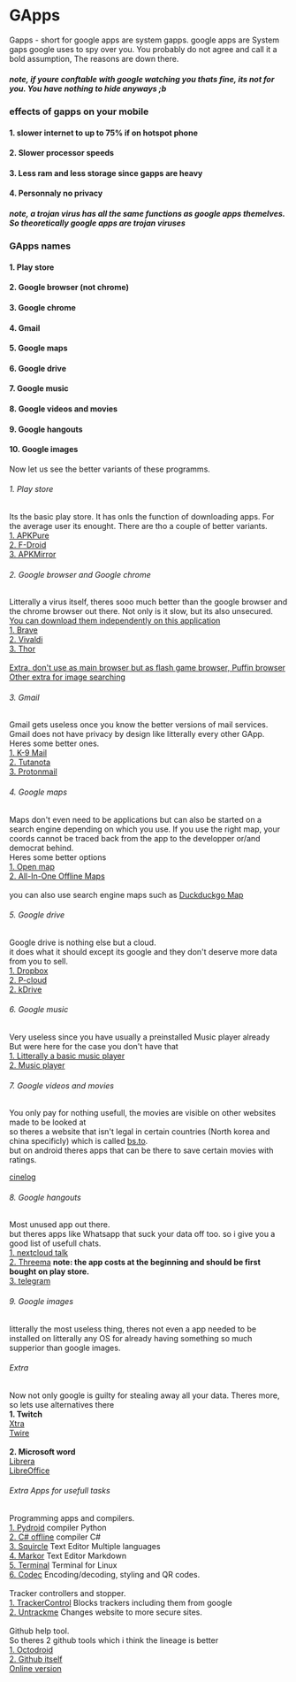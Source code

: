 # GApps
Gapps - short for  google apps  are system gapps. google apps are System gaps google uses to spy over you.
You probably do not agree and call it a bold assumption, The reasons are down there.

##### note, if youre conftable with google watching you thats fine, its not for you. You have nothing to hide anyways ;b

### effects of gapps on your mobile

#### 1. slower internet to up to 75% if on hotspot phone
#### 2. Slower processor speeds
#### 3. Less ram and less storage since gapps are heavy
#### 4. Personnaly no privacy

##### note, a trojan virus has all the same functions as google apps themelves. So theoretically google apps are trojan viruses

### GApps names

#### 1. Play store
#### 2. Google browser (not chrome)
#### 3. Google chrome
#### 4. Gmail
#### 5. Google maps
#### 6. Google drive
#### 7. Google music
#### 8. Google videos and movies
#### 9. Google hangouts
#### 10. Google images

Now let us see the better variants of these programms.

###### 1. Play store
Its the basic play store. It has onls the function of downloading apps. For the average user its enought.
There are tho a couple of better variants.\
[1. APKPure](https://apkpure.com/de/apkpure/com.apkpure.aegon/download?from=home&icn=aegon&ici=image_home&channel_id=1006)\
[2. F-Droid](https://www.f-droid.org/de/)\
[3. APKMirror](https://www.apkmirror.com/apk/apkmirror/apkmirror-installer-official/apkmirror-installer-official-1-3-2-17-5-release/apkmirror-installer-official-1-3-2-17-5-android-apk-download/)

###### 2. Google browser and Google chrome
Litterally a virus itself, theres sooo much better than the google browser and the chrome browser out there.
Not only is it slow, but its also unsecured.\
[You can download them independently on this application](https://f-droid.org/en/packages/de.marmaro.krt.ffupdater/)\
[1. Brave](https://brave-software-brave.de.uptodown.com/android/download)\
[2. Vivaldi](https://apkpure.com/vivaldi-browser-smart-swift/com.vivaldi.browser/download?from=details)\
[3. Thor](https://f-droid.org/packages/threads.thor/)\
\
[Extra, don't use as main browser but as flash game browser, Puffin browser](https://www.puffin.com/web-browser)\
[Other extra for image searching](https://tineye.com)

###### 3. Gmail
Gmail gets useless once you know the better versions of mail services.
Gmail does not have privacy by design like litterally every other GApp.\
Heres some better ones.\
[1. K-9 Mail](https://f-droid.org/en/packages/com.fsck.k9/)\
[2. Tutanota](https://f-droid.org/packages/de.tutao.tutanota/)\
[3. Protonmail](https://apkpure.com/proton-mail-encrypted-email/ch.protonmail.android)

###### 4. Google maps
Maps don't even need to be applications but can also be started on a search engine depending on which you use.
If you use the right map, your coords cannot be traced back from the app to the developper or/and democrat behind.\
Heres some better options\
[1. Open map](https://f-droid.org/en/packages/org.osmdroid/)\
[2. All-In-One Offline Maps](https://apkpure.com/all-in-one-offline-maps/net.psyberia.offlinemaps)\
\
you can also use search engine maps such as [Duckduckgo Map](https://duckduckgo.com/?q=bern&t=brave&ia=web&iaxm=about)

###### 5. Google drive
Google drive is nothing else but a cloud.\
it does what it should except its google and they don't deserve more data from you to sell.\
[1. Dropbox](https://www.dropbox.com/)\
[2. P-cloud](https://pcloud.com/)\
[2. kDrive](https://f-droid.org/de/packages/com.infomaniak.drive/)

###### 6. Google music
Very useless since you have usually a preinstalled Music player already\
But were here for the case you don't have that\
[1. Litterally a basic music player](https://f-droid.org/en/packages/com.simplemobiletools.musicplayer/)\
[2. Music player](https://apkpure.com/music-player-audio-player/media.music.musicplayer)

###### 7. Google videos and movies
You only pay for nothing usefull, the movies are visible on other websites made to be looked at\
so theres a website that isn't legal in certain countries (North korea and china specificly) which is called [bs.to](https://bs.to/).\
but on android theres apps that can be there to save certain movies with ratings.

[cinelog](https://f-droid.org/en/packages/com.ulicae.cinelog/)

###### 8. Google hangouts
Most unused app out there.\
but theres apps like Whatsapp that suck your data off too. so i give you a good list of usefull chats.\
[1. nextcloud talk](https://www.f-droid.org/en/packages/com.nextcloud.talk2/)\
[2. Threema](https://apkpure.com/threema-private-messenger/com.wa.threema) __note: the app costs at the beginning and should be first bought on play store.__\
[3. telegram](https://apkpure.com/telegram/org.telegram.messenger)

###### 9. Google images
litterally the most useless thing, theres not even a app needed to be installed on litterally any OS for already having something so much supperior than google images.


###### Extra
Now not only google is guilty for stealing away all your data. Theres more, so lets use alternatives there\
**1. Twitch**\
[Xtra](https://f-droid.org/de/packages/com.github.andreyasadchy.xtra/)\
[Twire](https://f-droid.org/en/packages/com.perflyst.twire/)\
\
**2. Microsoft word**\
[Librera](https://f-droid.org/en/packages/com.foobnix.pro.pdf.reader/)\
[LibreOffice](https://f-droid.org/en/packages/org.documentfoundation.libreoffice/)

###### Extra Apps for usefull tasks
Programming apps and compilers.\
[1. Pydroid](https://apkpure.com/pydroid-3-ide-for-python-3/ru.iiec.pydroid3) compiler Python\
[2. C# offline](https://apkpure.com/c-shell-net-ide/com.radinc.csharpshell) compiler C#\
[3. Squircle](https://apkpure.com/squircle-code-editor/com.blacksquircle.ui) Text Editor Multiple languages\
[4. Markor](https://www.f-droid.org/en/packages/com.blacksquircle.ui/) Text Editor Markdown\
[5. Terminal](https://f-droid.org/en/packages/jackpal.androidterm/) Terminal for Linux\
[6. Codec](https://apkpure.com/de/text-converter-encoder-decoder/duy.com.text_converter) Encoding/decoding, styling and QR codes.\
\
Tracker controllers and stopper.\
[1. TrackerControl](https://f-droid.org/en/packages/net.kollnig.missioncontrol.fdroid/) Blocks trackers including them from google\
[2. Untrackme](https://www.f-droid.org/en/packages/app.fedilab.nitterizeme/) Changes website to more secure sites.\
\
Github help tool.\
So theres 2 github tools which i think the lineage is better\
[1. Octodroid](https://f-droid.org/en/packages/com.gh4a/)\
[2. Github itself](https://apkpure.com/github/com.github.android)\
[Online version](https://github.com/)



